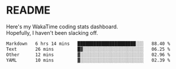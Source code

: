 # README

Here's my WakaTime coding stats dashboard.  
Hopefully, I haven't been slacking off.

<!--START_SECTION:waka-->

```txt
Markdown   6 hrs 14 mins   ██████████████████████░░░   88.40 %
Text       26 mins         █▓░░░░░░░░░░░░░░░░░░░░░░░   06.25 %
Other      12 mins         ▓░░░░░░░░░░░░░░░░░░░░░░░░   02.96 %
YAML       10 mins         ▓░░░░░░░░░░░░░░░░░░░░░░░░   02.39 %
```

<!--END_SECTION:waka-->
